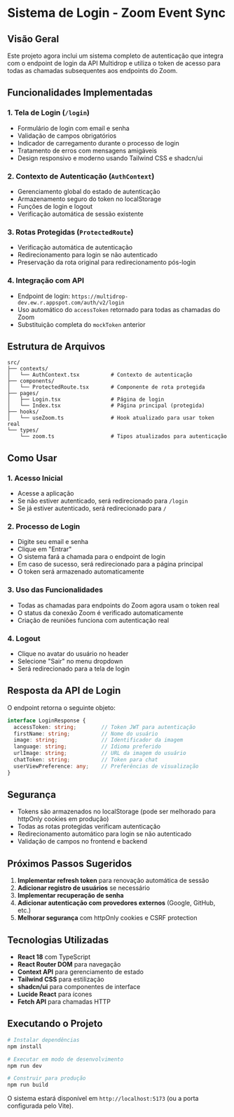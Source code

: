 # Sistema de Login - Zoom Event Sync

## Visão Geral

Este projeto agora inclui um sistema completo de autenticação que integra com o endpoint de login da API Multidrop e utiliza o token de acesso para todas as chamadas subsequentes aos endpoints do Zoom.

## Funcionalidades Implementadas

### 1. **Tela de Login** (`/login`)
- Formulário de login com email e senha
- Validação de campos obrigatórios
- Indicador de carregamento durante o processo de login
- Tratamento de erros com mensagens amigáveis
- Design responsivo e moderno usando Tailwind CSS e shadcn/ui

### 2. **Contexto de Autenticação** (`AuthContext`)
- Gerenciamento global do estado de autenticação
- Armazenamento seguro do token no localStorage
- Funções de login e logout
- Verificação automática de sessão existente

### 3. **Rotas Protegidas** (`ProtectedRoute`)
- Verificação automática de autenticação
- Redirecionamento para login se não autenticado
- Preservação da rota original para redirecionamento pós-login

### 4. **Integração com API**
- Endpoint de login: `https://multidrop-dev.ew.r.appspot.com/auth/v2/login`
- Uso automático do `accessToken` retornado para todas as chamadas do Zoom
- Substituição completa do `mockToken` anterior

## Estrutura de Arquivos

```
src/
├── contexts/
│   └── AuthContext.tsx          # Contexto de autenticação
├── components/
│   └── ProtectedRoute.tsx       # Componente de rota protegida
├── pages/
│   ├── Login.tsx                # Página de login
│   └── Index.tsx                # Página principal (protegida)
├── hooks/
│   └── useZoom.ts               # Hook atualizado para usar token real
└── types/
    └── zoom.ts                  # Tipos atualizados para autenticação
```

## Como Usar

### 1. **Acesso Inicial**
- Acesse a aplicação
- Se não estiver autenticado, será redirecionado para `/login`
- Se já estiver autenticado, será redirecionado para `/`

### 2. **Processo de Login**
- Digite seu email e senha
- Clique em "Entrar"
- O sistema fará a chamada para o endpoint de login
- Em caso de sucesso, será redirecionado para a página principal
- O token será armazenado automaticamente

### 3. **Uso das Funcionalidades**
- Todas as chamadas para endpoints do Zoom agora usam o token real
- O status da conexão Zoom é verificado automaticamente
- Criação de reuniões funciona com autenticação real

### 4. **Logout**
- Clique no avatar do usuário no header
- Selecione "Sair" no menu dropdown
- Será redirecionado para a tela de login

## Resposta da API de Login

O endpoint retorna o seguinte objeto:

```typescript
interface LoginResponse {
  accessToken: string;        // Token JWT para autenticação
  firstName: string;          // Nome do usuário
  image: string;              // Identificador da imagem
  language: string;           // Idioma preferido
  urlImage: string;           // URL da imagem do usuário
  chatToken: string;          // Token para chat
  userViewPreference: any;    // Preferências de visualização
}
```

## Segurança

- Tokens são armazenados no localStorage (pode ser melhorado para httpOnly cookies em produção)
- Todas as rotas protegidas verificam autenticação
- Redirecionamento automático para login se não autenticado
- Validação de campos no frontend e backend

## Próximos Passos Sugeridos

1. **Implementar refresh token** para renovação automática de sessão
2. **Adicionar registro de usuários** se necessário
3. **Implementar recuperação de senha**
4. **Adicionar autenticação com provedores externos** (Google, GitHub, etc.)
5. **Melhorar segurança** com httpOnly cookies e CSRF protection

## Tecnologias Utilizadas

- **React 18** com TypeScript
- **React Router DOM** para navegação
- **Context API** para gerenciamento de estado
- **Tailwind CSS** para estilização
- **shadcn/ui** para componentes de interface
- **Lucide React** para ícones
- **Fetch API** para chamadas HTTP

## Executando o Projeto

```bash
# Instalar dependências
npm install

# Executar em modo de desenvolvimento
npm run dev

# Construir para produção
npm run build
```

O sistema estará disponível em `http://localhost:5173` (ou a porta configurada pelo Vite).
